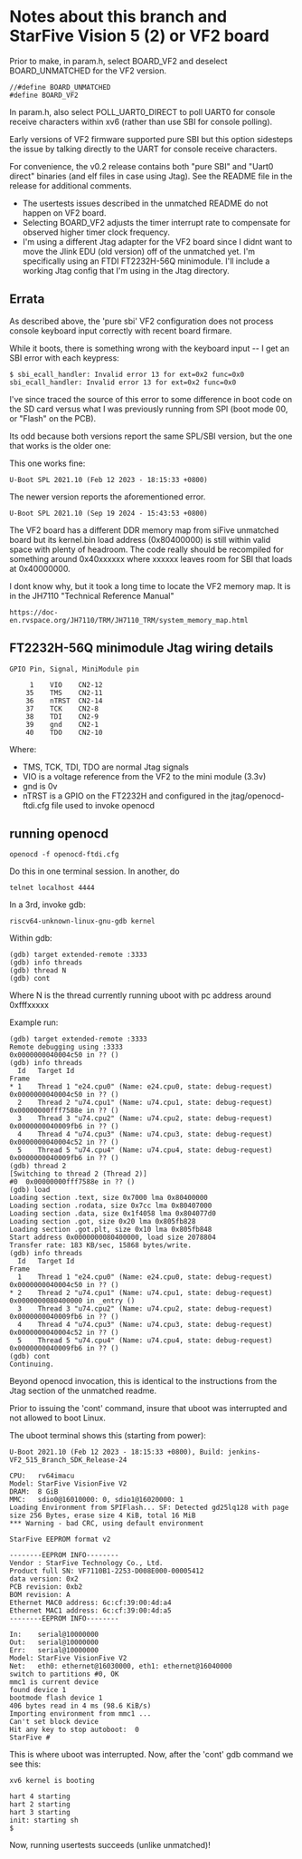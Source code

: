 # Notes about this branch and StarFive Vision 5 (2) or VF2 board

Prior to make, in param.h, select BOARD_VF2 and deselect BOARD_UNMATCHED for the VF2 version.
```
//#define BOARD_UNMATCHED
#define BOARD_VF2
```
In param.h, also select POLL_UART0_DIRECT to poll UART0 for console receive characters within xv6 (rather than use SBI for console polling). 

Early versions of VF2 firmware supported pure SBI but this option sidesteps the issue by talking directly to the UART for console receive characters.

For convenience, the v0.2 release contains both "pure SBI" and "Uart0 direct" binaries (and elf files in case using Jtag). See the README file in the release for additional comments.

- The usertests issues described in the unmatched README do not happen on VF2 board.
- Selecting BOARD_VF2 adjusts the timer interrupt rate to compensate for observed higher timer clock frequency.
- I'm using a different Jtag adapter for the VF2 board since I didnt want to move the Jlink EDU (old version) off of the unmatched yet. I'm specifically using an FTDI FT2232H-56Q minimodule. I'll include a working Jtag config that I'm using in the Jtag directory.

## Errata

As described above, the 'pure sbi' VF2 configuration does not process console keyboard input correctly with recent board firmare.

While it boots, there is something wrong with the keyboard input -- I get an SBI error with each keypress:

```
$ sbi_ecall_handler: Invalid error 13 for ext=0x2 func=0x0
sbi_ecall_handler: Invalid error 13 for ext=0x2 func=0x0
```

I've since traced the source of this error to some difference in boot code on the SD card versus what I was previously running from SPI (boot mode 00, or "Flash" on the PCB). 

Its odd because both versions report the same SPL/SBI version, but the one that works is the older one:

This one works fine:
```
U-Boot SPL 2021.10 (Feb 12 2023 - 18:15:33 +0800)
```

The newer version reports the aforementioned error.

```
U-Boot SPL 2021.10 (Sep 19 2024 - 15:43:53 +0800)
```

The VF2 board has a different DDR memory map from siFive unmatched board but its kernel.bin load address (0x80400000) is still within valid space with plenty of headroom. The code really should be recompiled for something around 0x40xxxxxx where xxxxxx leaves room for SBI that loads at 0x40000000.

I dont know why, but it took a long time to locate the VF2 memory map. It is in the JH7110 "Technical Reference Manual" 

```
https://doc-en.rvspace.org/JH7110/TRM/JH7110_TRM/system_memory_map.html
```


## FT2232H-56Q minimodule Jtag wiring details

```
GPIO Pin, Signal, MiniModule pin

     1    VIO    CN2-12
    35    TMS    CN2-11
    36    nTRST  CN2-14
    37    TCK    CN2-8
    38    TDI    CN2-9
    39    gnd    CN2-1
    40    TDO    CN2-10
```

Where:

- TMS, TCK, TDI, TDO are normal Jtag signals
- VIO is a voltage reference from the VF2 to the mini module (3.3v)
- gnd is 0v 
- nTRST is a GPIO on the FT2232H and configured in the jtag/openocd-ftdi.cfg file used to invoke openocd

## running openocd

```
openocd -f openocd-ftdi.cfg
```
Do this in one terminal session. In another, do
```
telnet localhost 4444
```
In a 3rd, invoke gdb:
```
riscv64-unknown-linux-gnu-gdb kernel
```
Within gdb:
```
(gdb) target extended-remote :3333
(gdb) info threads
(gdb) thread N
(gdb) cont
```

Where N is the thread currently running uboot with pc address around 0xfffxxxxx

Example run:
```
(gdb) target extended-remote :3333
Remote debugging using :3333
0x0000000040004c50 in ?? ()
(gdb) info threads
  Id   Target Id                                                  Frame 
* 1    Thread 1 "e24.cpu0" (Name: e24.cpu0, state: debug-request) 0x0000000040004c50 in ?? ()
  2    Thread 2 "u74.cpu1" (Name: u74.cpu1, state: debug-request) 0x00000000fff7588e in ?? ()
  3    Thread 3 "u74.cpu2" (Name: u74.cpu2, state: debug-request) 0x0000000040009fb6 in ?? ()
  4    Thread 4 "u74.cpu3" (Name: u74.cpu3, state: debug-request) 0x0000000040004c52 in ?? ()
  5    Thread 5 "u74.cpu4" (Name: u74.cpu4, state: debug-request) 0x0000000040009fb6 in ?? ()
(gdb) thread 2
[Switching to thread 2 (Thread 2)]
#0  0x00000000fff7588e in ?? ()
(gdb) load
Loading section .text, size 0x7000 lma 0x80400000
Loading section .rodata, size 0x7cc lma 0x80407000
Loading section .data, size 0x1f4058 lma 0x804077d0
Loading section .got, size 0x20 lma 0x805fb828
Loading section .got.plt, size 0x10 lma 0x805fb848
Start address 0x0000000080400000, load size 2078804
Transfer rate: 183 KB/sec, 15868 bytes/write.
(gdb) info threads
  Id   Target Id                                                  Frame 
  1    Thread 1 "e24.cpu0" (Name: e24.cpu0, state: debug-request) 0x0000000040004c50 in ?? ()
* 2    Thread 2 "u74.cpu1" (Name: u74.cpu1, state: debug-request) 0x0000000080400000 in _entry ()
  3    Thread 3 "u74.cpu2" (Name: u74.cpu2, state: debug-request) 0x0000000040009fb6 in ?? ()
  4    Thread 4 "u74.cpu3" (Name: u74.cpu3, state: debug-request) 0x0000000040004c52 in ?? ()
  5    Thread 5 "u74.cpu4" (Name: u74.cpu4, state: debug-request) 0x0000000040009fb6 in ?? ()
(gdb) cont
Continuing.

```

Beyond openocd invocation, this is identical to the instructions from the Jtag section of the unmatched readme.

Prior to issuing the 'cont' command, insure that uboot was interrupted and not allowed to boot Linux.

The uboot terminal shows this (starting from power):

```
U-Boot 2021.10 (Feb 12 2023 - 18:15:33 +0800), Build: jenkins-VF2_515_Branch_SDK_Release-24

CPU:   rv64imacu
Model: StarFive VisionFive V2
DRAM:  8 GiB
MMC:   sdio0@16010000: 0, sdio1@16020000: 1
Loading Environment from SPIFlash... SF: Detected gd25lq128 with page size 256 Bytes, erase size 4 KiB, total 16 MiB
*** Warning - bad CRC, using default environment

StarFive EEPROM format v2

--------EEPROM INFO--------
Vendor : StarFive Technology Co., Ltd.
Product full SN: VF7110B1-2253-D008E000-00005412
data version: 0x2
PCB revision: 0xb2
BOM revision: A
Ethernet MAC0 address: 6c:cf:39:00:4d:a4
Ethernet MAC1 address: 6c:cf:39:00:4d:a5
--------EEPROM INFO--------

In:    serial@10000000
Out:   serial@10000000
Err:   serial@10000000
Model: StarFive VisionFive V2
Net:   eth0: ethernet@16030000, eth1: ethernet@16040000
switch to partitions #0, OK
mmc1 is current device
found device 1
bootmode flash device 1
406 bytes read in 4 ms (98.6 KiB/s)
Importing environment from mmc1 ...
Can't set block device
Hit any key to stop autoboot:  0
StarFive #
```
This is where uboot was interrupted. Now, after the 'cont' gdb command we see this:
```
xv6 kernel is booting

hart 4 starting
hart 2 starting
hart 3 starting
init: starting sh
$

```
Now, running usertests succeeds (unlike unmatched)!




